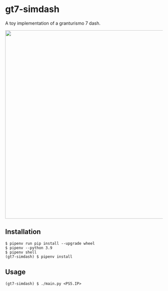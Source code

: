 # gt7-simdash
A toy implementation of a granturismo 7 dash.

<img width=600px src="https://raw.githubusercontent.com/chrshdl/gt7-simdash/simple_ui/simple_ui.mp4" />

Installation
-----
```
$ pipenv run pip install --upgrade wheel
$ pipenv --python 3.9
$ pipenv shell
(gt7-simdash) $ pipenv install
```
Usage
-----
```
(gt7-simdash) $ ./main.py <PS5.IP>
```
